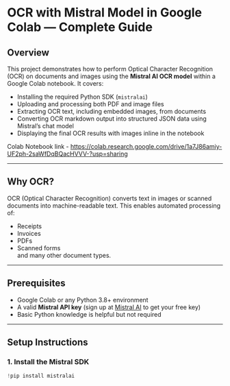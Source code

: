 # OCR with Mistral Model in Google Colab — Complete Guide

## Overview
This project demonstrates how to perform Optical Character Recognition (OCR) on documents and images using the **Mistral AI OCR model** within a Google Colab notebook. It covers:

- Installing the required Python SDK (`mistralai`)
- Uploading and processing both PDF and image files
- Extracting OCR text, including embedded images, from documents
- Converting OCR markdown output into structured JSON data using Mistral’s chat model
- Displaying the final OCR results with images inline in the notebook

Colab Notebook link - https://colab.research.google.com/drive/1a7J86amiy-UF2ph-2saWfDqBQacHVVV-?usp=sharing 

---

## Why OCR?

OCR (Optical Character Recognition) converts text in images or scanned documents into machine-readable text. This enables automated processing of:

- Receipts
- Invoices
- PDFs
- Scanned forms  
and many other document types.

---

## Prerequisites

- Google Colab or any Python 3.8+ environment  
- A valid **Mistral API key** (sign up at [Mistral AI](https://mistral.ai) to get your free key)  
- Basic Python knowledge is helpful but not required

---

## Setup Instructions

### 1. Install the Mistral SDK
```python
!pip install mistralai
